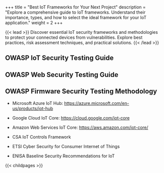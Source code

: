 +++
title = "Best IoT Frameworks for Your Next Project"
description = "Explore a comprehensive guide to IoT frameworks. Understand their importance, types, and how to select the ideal framework for your IoT application."
weight = 2
+++


{{< lead >}}
Discover essential IoT security frameworks and methodologies to protect your connected devices from vulnerabilities. Explore best practices, risk assessment techniques, and practical solutions.
{{< /lead >}}



## OWASP IoT Security Testing Guide
## OWASP Web Security Testing Guide
## OWASP Firmware Security Testing Methodology

- Microsoft Azure IoT Hub: https://azure.microsoft.com/en-us/products/iot-hub
- Google Cloud IoT Core: https://cloud.google.com/iot-core
- Amazon Web Services IoT Core: https://aws.amazon.com/iot-core/

- CSA IoT Controls Framework
- ETSI Cyber Security for Consumer Internet of Things 
- ENISA Baseline Security Recommendations for IoT


{{< childpages >}}